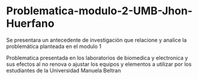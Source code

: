 # Problematica-modulo-2-UMB-Jhon-Huerfano
Se presentara un antecedente de investigación que relacione y analice la problemática planteada en el modulo 1

Problematica presentada en los laboratorios de biomedica y electronica y sus efectos al no  renova o  ajustar los equipos y elementos a utilizar por los estudiantes de la Universidad Manuela Beltran
